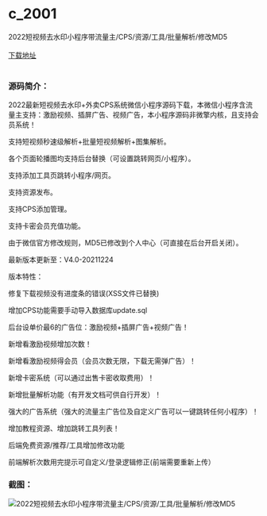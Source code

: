 # c_2001
2022短视频去水印小程序带流量主/CPS/资源/工具/批量解析/修改MD5
<br/></br>
[下载地址](https://www.uuid2.com/2001.html "下载地址")
<br/></br>
<h3>源码简介：</h3>
<p>2022最新短视频去水印+外卖CPS系统微信小程序源码下载，本微信小程序含流量主支持：激励视频、插屏广告、视频广告，本小程序源码非微擎内核，且支持会员系统！<p>
<p>支持短视频秒速级解析+批量短视频解析+图集解析。<p>
<p>各个页面轮播图均支持后台替换（可设置跳转网页/小程序）。<p>
<p>支持添加工具页跳转小程序/网页。<p>
<p>支持资源发布。<p>
<p>支持CPS添加管理。<p>
<p>支持卡密会员充值功能。<p>
<p>由于微信官方修改规则，MD5已修改到个人中心（可直接在后台开启关闭）。<p>
<p>最新版本更新至：V4.0-20211224<p>
<p>版本特性：<p>
<p>修复下载视频没有进度条的错误(XSS文件已替换)<p>
<p>增加CPS功能需要手动导入数据库update.sql<p>
<p>后台设单价最6的广告位：激励视频+插屏广告+视频广告！<p>
<p>新增看激励视频增加次数！<p>
<p>新增看激励视频得会员（会员次数无限，下载无需弹广告）！<p>
<p>新增卡密系统（可以通过出售卡密收取费用）！<p>
<p>新增批量解析功能（有开发文档可供自行开发）！<p>
<p>强大的广告系统（强大的流量主广告位及自定义广告可以一键跳转任何小程序）！<p>
<p>增加教程资源、增加跳转工具列表！<p>
<p>后端免费资源/推荐/工具增加修改功能<p>
<p>前端解析次数用完提示可自定义/登录逻辑修正(前端需要重新上传）<p>
<h3>截图：</h3>
<img src="https://www.uuid2.com/wp-content/uploads/img/uimage/98711646019591.png" alt="2022短视频去水印小程序带流量主/CPS/资源/工具/批量解析/修改MD5">
